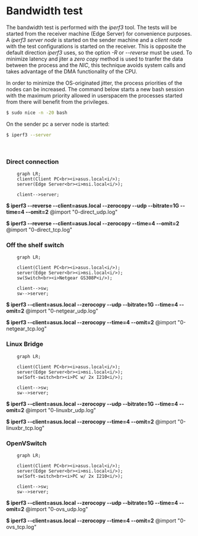 
# Bandwidth test 

The bandwidth test is performed with the *iperf3* tool. The tests will be started from the receiver machine (Edge Server) for convenience purposes.
A *iperf3 server node* is started on the sender machine and a *client node* with the test configurations is started on the receiver. This is opposite the default direction *iperf3* uses, so the option *-R* or *--reverse* must be used. To minimize latency and jiter a *zero copy* method is used to tranfer the data between the process and the *NIC*, this technique avoids system calls and takes advantage of the DMA functionality of the CPU.

In order to minimize the OS-originated jitter, the process priorities of the nodes can be increased. The command below starts a new bash session with the maximum priority allowed in userspacem the processes started from there will benefit from the privileges.

```bash
$ sudo nice -n -20 bash
```
On the sender pc a server node is started:
```bash
$ iperf3 --server
```
<br>

### Direct connection

```mermaid
    graph LR;
    client(Client PC<br><i>asus.local<i/>);
    server(Edge Server<br><i>msi.local<i/>);

    client-->server;
```
**$ iperf3 --reverse --client=asus.local --zerocopy --udp --bitrate=1G --time=4 --omit=2**
@import "0-direct_udp.log"

**$ iperf3 --reverse --client=asus.local --zerocopy --time=4 --omit=2**
@import "0-direct_tcp.log"
<br>


<!--> <!-->
### Off the shelf switch

```mermaid
    graph LR;

    client(Client PC<br><i>asus.local<i/>);
    server(Edge Server<br><i>msi.local<i/>);
    sw(Switch<br><i>Netgear GS308P<i/>);

    client-->sw;
    sw-->server;
```
**$ iperf3 --client=asus.local --zerocopy --udp --bitrate=1G --time=4 --omit=2**
@import "0-netgear_udp.log"

**$ iperf3 --client=asus.local --zerocopy --time=4 --omit=2**
@import "0-netgear_tcp.log"
<br>


<!--> <!-->
### Linux Bridge

```mermaid
    graph LR;

    client(Client PC<br><i>asus.local<i/>);
    server(Edge Server<br><i>msi.local<i/>);
    sw(Soft-switch<br><i>PC w/ 2x I210<i/>);

    client-->sw;
    sw-->server;
```
**$ iperf3 --client=asus.local --zerocopy --udp --bitrate=1G --time=4 --omit=2**
@import "0-linuxbr_udp.log"

**$ iperf3 --client=asus.local --zerocopy --time=4 --omit=2**
@import "0-linuxbr_tcp.log"
<br>


<!--> <!-->
### OpenVSwitch
```mermaid
    graph LR;

    client(Client PC<br><i>asus.local<i/>);
    server(Edge Server<br><i>msi.local<i/>);
    sw(Soft-switch<br><i>PC w/ 2x I210<i/>);

    client-->sw;
    sw-->server;
```
**$ iperf3 --client=asus.local --zerocopy --udp --bitrate=1G --time=4 --omit=2**
@import "0-ovs_udp.log"

**$ iperf3 --client=asus.local --zerocopy --time=4 --omit=2**
@import "0-ovs_tcp.log"
<br>
